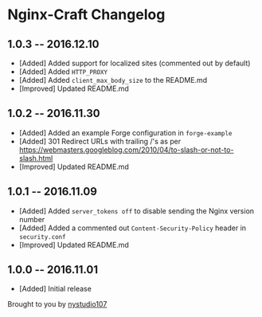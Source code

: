 # Nginx-Craft Changelog

## 1.0.3 -- 2016.12.10

* [Added] Added support for localized sites (commented out by default)
* [Added] Added `HTTP_PROXY`
* [Added] Added `client_max_body_size` to the README.md
* [Improved] Updated README.md

## 1.0.2 -- 2016.11.30

* [Added] Added an example Forge configuration in `forge-example`
* [Added] 301 Redirect URLs with trailing /'s as per https://webmasters.googleblog.com/2010/04/to-slash-or-not-to-slash.html
* [Improved] Updated README.md

## 1.0.1 -- 2016.11.09

* [Added] Added `server_tokens off` to disable sending the Nginx version number
* [Added] Added a commented out `Content-Security-Policy` header in `security.conf`
* [Improved] Updated README.md

## 1.0.0 -- 2016.11.01

* [Added] Initial release

Brought to you by [nystudio107](https://nystudio107.com/)

